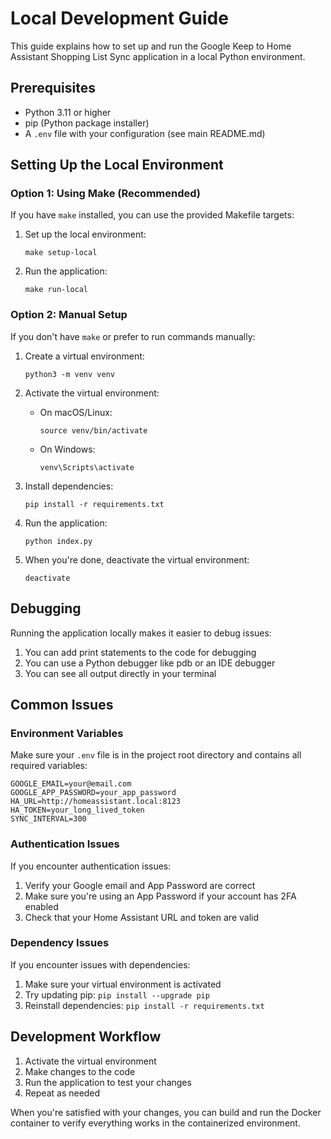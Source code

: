 # Local Development Guide

This guide explains how to set up and run the Google Keep to Home Assistant Shopping List Sync application in a local Python environment.

## Prerequisites

- Python 3.11 or higher
- pip (Python package installer)
- A `.env` file with your configuration (see main README.md)

## Setting Up the Local Environment

### Option 1: Using Make (Recommended)

If you have `make` installed, you can use the provided Makefile targets:

1. Set up the local environment:
   ```
   make setup-local
   ```

2. Run the application:
   ```
   make run-local
   ```

### Option 2: Manual Setup

If you don't have `make` or prefer to run commands manually:

1. Create a virtual environment:
   ```
   python3 -m venv venv
   ```

2. Activate the virtual environment:
   - On macOS/Linux:
     ```
     source venv/bin/activate
     ```
   - On Windows:
     ```
     venv\Scripts\activate
     ```

3. Install dependencies:
   ```
   pip install -r requirements.txt
   ```

4. Run the application:
   ```
   python index.py
   ```

5. When you're done, deactivate the virtual environment:
   ```
   deactivate
   ```

## Debugging

Running the application locally makes it easier to debug issues:

1. You can add print statements to the code for debugging
2. You can use a Python debugger like pdb or an IDE debugger
3. You can see all output directly in your terminal

## Common Issues

### Environment Variables

Make sure your `.env` file is in the project root directory and contains all required variables:

```
GOOGLE_EMAIL=your@email.com
GOOGLE_APP_PASSWORD=your_app_password
HA_URL=http://homeassistant.local:8123
HA_TOKEN=your_long_lived_token
SYNC_INTERVAL=300
```

### Authentication Issues

If you encounter authentication issues:

1. Verify your Google email and App Password are correct
2. Make sure you're using an App Password if your account has 2FA enabled
3. Check that your Home Assistant URL and token are valid

### Dependency Issues

If you encounter issues with dependencies:

1. Make sure your virtual environment is activated
2. Try updating pip: `pip install --upgrade pip`
3. Reinstall dependencies: `pip install -r requirements.txt`

## Development Workflow

1. Activate the virtual environment
2. Make changes to the code
3. Run the application to test your changes
4. Repeat as needed

When you're satisfied with your changes, you can build and run the Docker container to verify everything works in the containerized environment.
